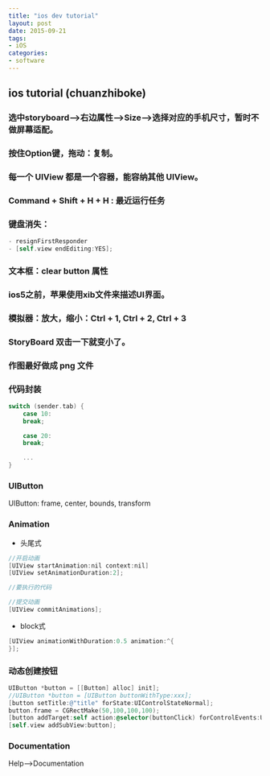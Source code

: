 ```yaml
---
title: "ios dev tutorial"
layout: post
date: 2015-09-21
tags:
- iOS
categories:
- software
---
```


## ios tutorial (chuanzhiboke)

### 选中storyboard-->右边属性-->Size-->选择对应的手机尺寸，暂时不做屏幕适配。

### 按住Option键，拖动：复制。

### 每一个 UIView 都是一个容器，能容纳其他 UIView。

### Command + Shift + H + H : 最近运行任务

### 键盘消失：
```objective-c
- resignFirstResponder
- [self.view endEditing:YES];
```

### 文本框：clear button 属性

### ios5之前，苹果使用xib文件来描述UI界面。

### 模拟器：放大，缩小：Ctrl + 1, Ctrl + 2, Ctrl + 3

### StoryBoard 双击一下就变小了。

### 作图最好做成 png 文件

### 代码封装

```objective-c
switch (sender.tab) { 
	case 10:
	break;

	case 20:
	break;

	...
}
```

### UIButton
UIButton: frame, center, bounds, transform

### Animation

- 头尾式

```objective-c
//开启动画
[UIView startAnimation:nil context:nil]
[UIView setAnimationDuration:2];

//要执行的代码

//提交动画
[UIView commitAnimations];
```

- block式

```objective-c
[UIView animationWithDuration:0.5 animation:^{ 
}];
```

### 动态创建按钮

```objective-c
UIButton *button = [[Button] alloc] init];
//UIButton *button = [UIButton buttonWithType:xxx];
[button setTitle:@"title" forState:UIControlStateNormal];
button.frame = CGRectMake(50,100,100,100);
[button addTarget:self action:@selector(buttonClick) forControlEvents:UIControlEventTouchUpInside];
[self.view addSubView:button];
```

### Documentation

Help-->Documentation
